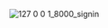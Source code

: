 
![127 0 0 1_8000_signin](https://github.com/shreya-n-kumari/SocialMedia/assets/68438422/55ee73b3-7423-42e3-9d4c-bfd193f5eade)


